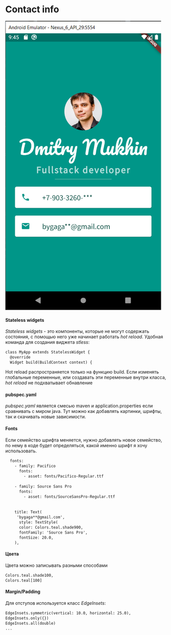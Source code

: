 # Contact info

![image](/images/сapture.PNG)

#### Stateless widgets
*Stateless widgets* - это компоненты, которые не могут содержать состояния, с помощью него уже начинает работать *hot reload*.
Удобная команда для создания виджета *stless*: 
```
class MyApp extends StatelessWidget {
  @override
  Widget build(BuildContext context) {
```
Hot reload распространяется только на функцию build.
Если изменять глобальные переменные, или создавать эти переменные внутри класса, *hot reload* не подхватывает обнавление

#### pubspec.yaml
*pubspec.yaml* является смесью maven и application.properties если сравнивать с миром java. 
Тут можно как добавлять картинки, шрифты, так и скачивать новые зависимости. 

#### Fonts
Если семейство шрифта меняется, нужно добавлять новое семейство, по нему в коде будет определяться, какой именно шрифт я хочу использовать.
```
  fonts:
    - family: Pacifico
      fonts:
        - asset: fonts/Pacifico-Regular.ttf

    - family: Source Sans Pro
      fonts:
        - asset: fonts/SourceSansPro-Regular.ttf
        
        
    title: Text(
     'bygaga**@gmail.com',
      style: TextStyle(
      color: Colors.teal.shade900,
      fontFamily: 'Source Sans Pro',
      fontSize: 20.0,
    ),
```

#### Цвета 
Цвета можно записывать разными способами
```
Colors.teal.shade100,
Colors.teal[100]
```

#### Margin/Padding
Для отступов используется класс *EdgeInsets*:
```
EdgeInsets.symmetric(vertical: 10.0, horizontal: 25.0),
EdgeInsets.only({})
EdgeInsets.all(double)
...
```